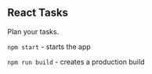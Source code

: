 ## React Tasks

Plan your tasks.

`npm start` - starts the app

`npm run build` - creates a production build
